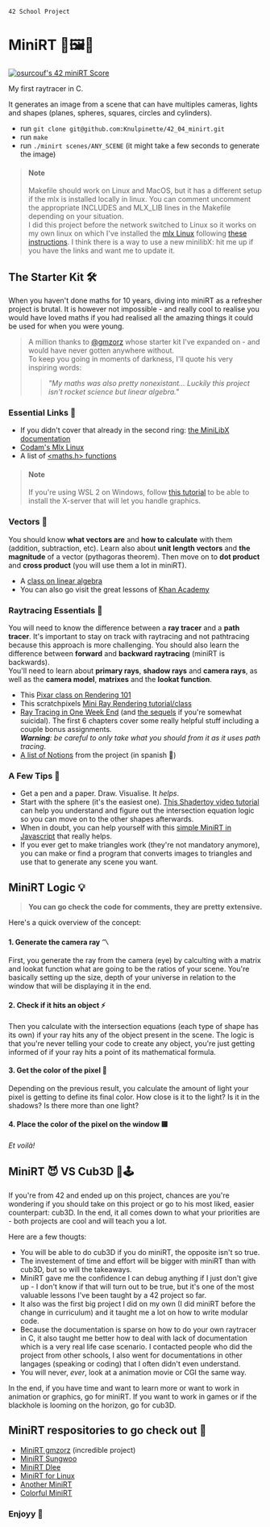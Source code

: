 `42 School Project`

# MiniRT 🎥🖼️🌌

<a href="https://github.com/JaeSeoKim/badge42"><img src="https://badge42.vercel.app/api/v2/cl79akydw00490gi8w73o3in5/project/2144196" alt="osurcouf's 42 miniRT Score" /></a>

My first raytracer in C.

It generates an image from a scene that can have multiples cameras, lights and shapes (planes, spheres, squares, circles and cylinders).  

* run `git clone git@github.com:Knulpinette/42_04_minirt.git`
* run `make`
* run `./minirt scenes/ANY_SCENE` (it might take a few seconds to generate the image)

> #### Note <br>
> Makefile should work on Linux and MacOS, but it has a different setup if the mlx is installed locally in linux. You can comment uncomment the appropriate INCLUDES and MLX_LIB lines in the Makefile depending on your situation. <br>
> I did this project before the network switched to Linux so it works on my own linux on which I've installed the [mlx Linux](https://github.com/42Paris/minilibx-linux) following [these instructions](https://harm-smits.github.io/42docs/libs/minilibx/getting_started.html#compilation-on-linux). I think there is a way to use a new minilibX: hit me up if you have the links and want me to update it.


## The Starter Kit 🛠️

When you haven't done maths for 10 years, diving into miniRT as a refresher project is brutal. It is however not impossible - and really cool to realise you would have loved maths if you had realised all the amazing things it could be used for when you were young.

> A million thanks to [@gmzorz](https://github.com/gmzorz) whose starter kit I've expanded on - and would have never gotten anywhere without. <br>
> To keep you going in moments of darkness, I'll quote his very inspiring words: <br>
>> <i>"My maths was also pretty nonexistant... Luckily this project isn’t rocket science but linear algebra."</i>

### Essential Links 🔗
* If you didn't cover that already in the second ring: [the MiniLibX documentation](https://harm-smits.github.io/42docs/libs/minilibx)
* [Codam's Mlx Linux](https://github.com/42Paris/minilibx-linux)
* A list of [<maths.h> functions](https://yeosong1.github.io/math-h-%ED%95%A8%EC%88%98)

> #### Note <br>
> If you're using WSL 2 on Windows, follow [this tutorial](https://medium.com/javarevisited/using-wsl-2-with-x-server-linux-on-windows-a372263533c3) to be able to install the X-server that will let you handle graphics.

### Vectors 📐

You should know **what vectors are** and **how to calculate** with them (addition, subtraction, etc). Learn also about **unit length vectors** and **the magnitude** of a vector (pythagoras theorem). Then move on to **dot product** and **cross product** (you will use them a lot in miniRT).

* A [class on linear algebra](https://www.youtube.com/playlist?list=PLZHQObOWTQDPD3MizzM2xVFitgF8hE_ab)
* You can also go visit the great lessons of [Khan Academy](https://fr.khanacademy.org/math/algebra-home/alg-vectors)

### Raytracing Essentials 💠

You will need to know the difference between a **ray tracer** and a **path tracer**. It's important to stay on track with raytracing and not pathtracing because this approach is more challenging. You should also learn the difference between **forward** and **backward raytracing** (miniRT is backwards). <br>
You'll need to learn about **primary rays**, **shadow rays** and **camera rays**, as well as the **camera model**, **matrixes** and the **lookat function**.

* This [Pixar class on Rendering 101](https://www.khanacademy.org/computing/pixar/rendering)
* This scratchpixels [Mini Ray Rendering tutorial/class](https://www.scratchapixel.com/lessons/3d-basic-rendering/minimal-ray-tracer-rendering-simple-shapes/parametric-and-implicit-surfaces)
* [Ray Tracing in One Week End](https://www.scratchapixel.com/lessons/3d-basic-rendering/minimal-ray-tracer-rendering-simple-shapes) (and [the sequels](https://raytracing.github.io/) if you're somewhat suicidal). The first 6 chapters cover some really helpful stuff including a couple bonus assignments. <br>
<i>**Warning**: be careful to only take what you should from it as it uses path tracing</i>. 
* [A list of Notions](https://wary-neem-854.notion.site/MiniRT-71995aae3aac48d58aaf75be4c3e9193) from the project (in spanish 💃)

### A Few Tips 📌

* Get a pen and a paper. Draw. Visualise. It <i>helps</i>.
* Start with the sphere (it's the easiest one). [This Shadertoy video tutorial](https://www.youtube.com/watch?v=HFPlKQGChpE) can help you understand and figure out the intersection equation logic so you can move on to the other shapes afterwards.
* When in doubt, you can help yourself with this [simple MiniRT in Javascript](https://github.com/antirez/jsrt/blob/master/rt.html) that really helps.
* If you ever get to make triangles work (they're not mandatory anymore), you can make or find a program that converts images to triangles and use that to generate any scene you want. 

## MiniRT Logic 💡

> **You can go check the code for comments, they are pretty extensive.** <br>

Here's a quick overview of the concept:

#### 1. Generate the camera ray 〽️

First, you generate the ray from the camera (eye) by calculting with a matrix and lookat function what are going to be the ratios of your scene. You're basically setting  up the size, depth of your universe in relation to the window that will be displaying it in the end.

#### 2. Check if it hits an object ⚡

Then you calculate with the intersection equations (each type of shape has its own) if your ray hits any of the object present in the scene. The logic is that you're never telling your code to create any object, you're just getting informed of if your ray hits a point of its mathematical formula.

#### 3. Get the color of the pixel 🔆

Depending on the previous result, you calculate the amount of light your pixel is getting to define its final color. How close is it to the light? Is it in the shadows? Is there more than one light? 

#### 4. Place the color of the pixel on the window 🟨

<i>Et voilà!</i>

## MiniRT 😈 VS Cub3D 👾🕹️

If you're from 42 and ended up on this project, chances are you're wondering if you should take on this project or go to his most liked, easier counterpart: cub3D. In the end, it all comes down to what your priorities are - both projects are cool and will teach you a lot.

Here are a few thougts:
- You will be able to do cub3D if you do miniRT, the opposite isn't so true. 
- The investement of time and effort will be bigger with miniRT than with cub3D, but so will the takeaways.
- MiniRT gave me the confidence I can debug anything if I just don't give up - I don't know if that will turn out to be true, but it's one of the most valuable lessons I've been taught by a 42 project so far. 
- It also was the first big project I did on my own (I did miniRT before the change in curriculum) and it taught me a lot on how to write modular code.
- Because the documentation is sparse on how to do your own raytracer in C, it also taught me better how to deal with lack of documentation which is a very real life case scenario. I contacted people who did the project from other schools, I also went for documentations in other langages (speaking or coding) that I often didn't even understand. 
- You will never, <i>ever</i>, look at a animation movie or CGI the same way. 

In the end, if you have time and want to learn more or want to work in animation or graphics, go for miniRT. If you want to work in games or if the blackhole is looming on the horizon, go for cub3D. 

## MiniRT respositories to go check out 🚀

* [MiniRT gmzorz](https://github.com/gmzorz/MiniRT) (incredible project)
* [MiniRT Sungwoo](https://github.com/cos18/miniRT) 
* [MiniRT Dlee](https://github.com/eastriverlee/raytracing) 
* [MiniRT for Linux](https://github.com/j53rran0/miniRT-for-Linux) 
* [Another MiniRT](https://github.com/nesvoboda/minirt) 
* [Colorful MiniRT](https://github.com/solaldunckel/miniRT) 

### Enjoyy 🦕
